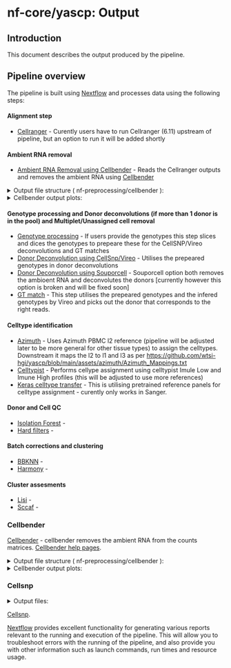 # nf-core/yascp: Output

## Introduction

This document describes the output produced by the pipeline.

<!-- TODO nf-core: Write this documentation describing your workflow's output -->

## Pipeline overview

The pipeline is built using [Nextflow](https://www.nextflow.io/) and processes data using the following steps:

#### Alignment step
* [Cellranger](#Cellranger) - Curently users have to run Cellranger (6.11) upstream of pipeline, but an option to run it will be added shortly
#### Ambient RNA removal
* [Ambient RNA Removal using Cellbender](#Cellbender) - Reads the Cellranger outputs and removes the ambient RNA using [Cellbender](https://github.com/broadinstitute/CellBender)
<details markdown="1">
<summary>Output file structure ( nf-preprocessing/cellbender ):</summary>

*   Here we have multiple different plots and output files, however the most important ones are the matrix and h5ad files after the ambient rna removal: such as cellbenderFPR_0pt1filtered_10x_mtx/ cellbender_FPR_0.1_filtered.h5
    * ![Cellbender module output structure](../assets/images/cellbender_output_structure.png)
</details>
<details markdown="1">
<summary>Cellbender output plots:</summary>

*   Cellbender output plots:
    * ![Cellbender UMAP plot](../assets/images/cb_umap.png)
</details>

#### Genotype processing and Donor deconvolutions (if more than 1 donor is in the pool) and Multiplet/Unassigned cell removal
* [Genotype processing](#Genotype_processing) - If users provide the genotypes this step slices and dices the genotypes to prepeare these for the CellSNP/Vireo deconvolutions and GT matches
* [Donor Deconvolution using CellSnp/Vireo](#CellSnp/Vireo) - Utilises the prepeared genotypes in donor deconvolutions
* [Donor Deconvolution using Souporcell](#Souporcell) - Souporcell option both removes the ambioent RNA and deconvolutes the donors [currently however this option is broken and will be fixed soon]
* [GT match](#GT_match) - This step utilises the prepeared genotypes and the infered genotypes by Vireo and picks out the donor that corresponds to the right reads.
#### Celltype identification
* [Azimuth](#Azimuth) - Uses Azimuth PBMC l2 reference (pipeline will be adjusted later to be more general for other tissue types) to assign the celltypes. Downstream it maps the l2 to l1 and l3 as per https://github.com/wtsi-hgi/yascp/blob/main/assets/azimuth/Azimuth_Mappings.txt 
* [Celltypist](#Celltypist) - Performs cellype assignment using celltypist Imule Low and Imune High profiles (this will be adjusted to use more references)
* [Keras celltype transfer](#Keras) - This is utilising pretrained reference panels for celltype assignment - curently only works in Sanger.
#### Donor and Cell QC
* [Isolation Forest](#Isolation_Forest) - 
* [Hard filters](#Hard_filters) -
#### Batch corrections and clustering
* [BBKNN](#BBKNN) - 
* [Harmony](#BBKNN) - 
#### Cluster assesments
* [Lisi](#Lisi) - 
* [Sccaf](#Sccaf) - 




### Cellbender
[Cellbender](https://github.com/broadinstitute/CellBender) - cellbender removes the ambient RNA from the counts matrices. [Cellbender help pages](http://www.bioinformatics.babraham.ac.uk/projects/fastqc/Help/).
<details markdown="1">
<summary>Output file structure ( nf-preprocessing/cellbender ):</summary>

*   Here we have multiple different plots and output files, however the most important ones are the matrix and h5ad files after the ambient rna removal: such as cellbenderFPR_0pt1filtered_10x_mtx/ cellbender_FPR_0.1_filtered.h5
    * ![Cellbender module output structure](../assets/images/cellbender_output_structure.png)
</details>
<details markdown="1">
<summary>Cellbender output plots:</summary>

*   Cellbender output plots:
    * ![Cellbender UMAP plot](../assets/images/cb_umap.png)
</details>


   

### Cellsnp

<details markdown="1">
<summary>Output files:</summary>

* Cellsnp output structure:
    * ![Cellsnp output structure](../assets/images/cellsnp.png)
</details>

[Cellsnp](https://github.com/single-cell-genetics/cellSNP).


[Nextflow](https://www.nextflow.io/docs/latest/tracing.html) provides excellent functionality for generating various reports relevant to the running and execution of the pipeline. This will allow you to troubleshoot errors with the running of the pipeline, and also provide you with other information such as launch commands, run times and resource usage.